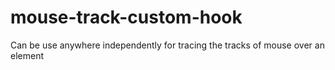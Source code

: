 # mouse-track-custom-hook

Can be use anywhere independently for tracing the tracks of mouse over an element

